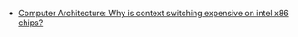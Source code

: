 - [Computer Architecture: Why is context switching expensive on intel x86 chips?](https://www.quora.com/Computer-Architecture-Why-is-context-switching-expensive-on-intel-x86-chips)